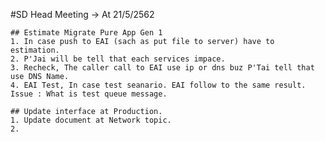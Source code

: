 #SD Head Meeting -> At 21/5/2562

    ## Estimate Migrate Pure App Gen 1
    1. In case push to EAI (sach as put file to server) have to estimation.
    2. P'Jai will be tell that each services impace.
    3. Recheck, The caller call to EAI use ip or dns buz P'Tai tell that use DNS Name.
    4. EAI Test, In case test seanario. EAI follow to the same result. Issue : What is test queue message.

    ## Update interface at Production.
    1. Update document at Network topic.
    2. 


